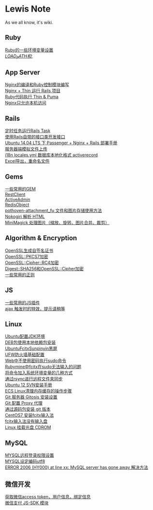 # Lewis Note
As we all know, it's wiki.
## Ruby
[Ruby的一些环境变量设置](./ruby/environment_set.md)<br/>
[$LOAD_PATH和$:](./ruby/load_path.md)<br/>
## App Server
[Nginx的编译和Ruby控制模块编写](./app_server/nginx_compile_and_control.md)<br/>
[Nginx + Thin 运行 Rails 项目](./app_server/nginx_with_thin.md)<br/>
[Ruby代码执行 Thin & Puma](./app_server/ruby_exec_thin_and_puma.md)<br/>
[Nginx只允许本机访问](./app_server/nginx_only_local_visit.md)<br/>
## Rails
[定时任务运行Rails Task](./rails/cron_tab_task.md)<br/>
[使用Rails自带的接口类开发接口](./rails/rails_action_controller_base.md)<br/>
[Ubuntu 14.04 LTS 下 Passenger + Nginx + Rails 部署手册](./rails/passenger_nginx_rails.md)<br/>
[服务器端模拟文件上传](./rails/server_file_upload.md)<br/>
[i18n locales.yml 数据库本地化格式 activerecord](./rails/i18n_yml.md)<br/>
[Excel导出，重命名文件](./rails/excel_rename.md)<br/>
## Gems
[一些常用的GEM](./gems/some_common_gem.md)<br/>
[RestClient](./gems/rest_client.md)<br/>
[ActiveAdmin](./gems/active_admin.md)<br/>
[RedisObject](./gems/redis_object.md)<br/>
[pothoven-attachment_fu 文件和图片存储使用方法](./gems/pothoven-attachment_fu.md)<br/>
[Nokogiri 解析 HTML](./gems/nokogiri.md)<br/>
[MiniMagick 处理图片（缩放、旋转、图片合并、裁剪）](./gems/mini_magick.md)<br/>
## Algorithm & Encryption
[OpenSSL生成自签名证书](./algorithm_encryption/self_signed_cert.md)<br/>
[OpenSSL::PKCS7加密](./algorithm_encryption/openssl_pkcs7.md)<br/>
[OpenSSL::Cipher::RC4加密](./algorithm_encryption/openssl_cipher_rc4.md)<br/>
[Digest::SHA256和OpenSSL::Cipher加密](./algorithm_encryption/digest_sha256_openssl_cipher.md)<br/>
[一些常用的正则](./algorithm_encryption/some_common_reg.md)<br/>
## JS
[一些常用的JS插件](./js/some_common_js_plugin.md)<br/>
[ajax 触发时的特效，提示请稍等](./js/ajax_wait.md)<br/>
## Linux
[Ubuntu配置JDK环境](./linux/ubuntu_jdk.md)<br/>
[DEB包使用本地依赖包安装](./linux/deb_local_install.md)<br/>
[UbuntuFcitxSunpinyin黑屏](./linux/fcitx_sunpinyin.md)<br/>
[UFW防火墙基础配置](./linux/ufw_set.md)<br/>
[Web中不使用密码执行sudo命令](./linux/sudoer.md)<br/>
[Rubymine中fcitx在sudo无法输入的问题](./linux/sudo_fcitx.md)<br/>
[将命令加入系统环境变量的几种方式](./linux/add_command_to_env.md)<br/>
[通过rsync进行远程文件夹同步](./linux/rsync_remote_folder.md)<br/>
[Ubuntu 12 SVN安装手册](./linux/ubuntu12_svn.md)<br/>
[ECS Linux清理内存缓存的操作步骤](./linux/ecs_clear_cache.md)<br/>
[Git 服务器 Gitosis 安装设置](./linux/gitosis.md)<br/>
[Git 配置 Proxy 代理](./linux/git_proxy.md)<br/>
[通过源码包安装 git 版本](./linux/git_from_source.md)<br/>
[CentOS7 安装fcitx输入法](./linux/fcitx_in_centos7.md)<br/>
[fcitx输入法没有输入盘](./linux/fcitx_without_panel.md)<br/>
[Linux 挂载光盘 CDROM](./linux/linux_cdrom.md)<br/>
## MySQL
[MYSQL远程登录权限设置](./mysql/remote_login.md)<br/>
[MYSQL设定编码utf8](./mysql/utf8.md)<br/>
[ERROR 2006 (HY000) at line xx: MySQL server has gone away 解决方法](./mysql/error_2006.md)<br/>
## 微信开发
[获取微信access token，用户信息，绑定信息](./weixin/get_user_info.md)<br/>
[微信支付 JS-SDK 模块](./weixin/sdk.md)<br/>
